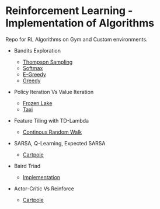 # Reinforcement Learning - Implementation of Algorithms
Repo for RL Algorithms on Gym and Custom environments.

* Bandits Exploration
    * [Thompson Sampling](https://colab.research.google.com/drive/1-W8I5bRlFHUhZwsovDQ6IHmXQeSpHz53)
    * [Softmax](https://colab.research.google.com/drive/1-W8I5bRlFHUhZwsovDQ6IHmXQeSpHz53)
    * [E-Greedy](https://colab.research.google.com/drive/1-W8I5bRlFHUhZwsovDQ6IHmXQeSpHz53)
    * [Greedy](https://colab.research.google.com/drive/1-W8I5bRlFHUhZwsovDQ6IHmXQeSpHz53)

* Policy Iteration Vs Value Iteration
    * [Frozen Lake](https://colab.research.google.com/drive/1iI1GiGdu61cGSjABM2Nu23i6CCp8b0YN)
    * [Taxi](https://colab.research.google.com/drive/1LuxGXJTFIgU3aqBVXjx6zED_AKO455D3#scrollTo=hWZtU3pa4Qvf)

* Feature Tiling with TD-Lambda
    * [Continous Random Walk](https://colab.research.google.com/drive/1qYVGs9YNybXadT1pI1qk0bG99fkvyuvf)


* SARSA, Q-Learning, Expected SARSA
    * [Cartpole](https://colab.research.google.com/drive/1OpXcjpeHtn8pAGHiu-gMOXD4YbtPQb76)

* Baird Triad
    * [Implementation](https://colab.research.google.com/drive/1gpsPFM4VeGf5enfy4K4Exv1LPFbSlvRe)

* Actor-Critic Vs Reinforce
    * [Cartpole](https://colab.research.google.com/drive/1LCR6xAifg3fXRj665zT9uNeiV1IF07wf) 
    
